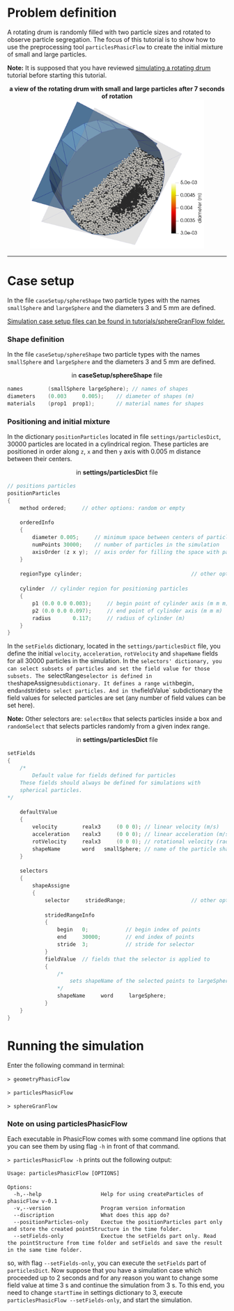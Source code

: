# Problem definition

A rotating drum is randomly filled with two particle sizes and rotated to observe particle segregation. The focus of this tutorial is to show how to use the preprocessing tool `particlesPhasicFlow` to create the initial mixture of small and large particles. 

**Note:** It is supposed that you have reviewed [simulating a rotating drum](https://github.com/PhasicFlow/phasicFlow/wiki/Simulating-a-rotating-drum) tutorial before starting this tutorial.

<div align="center"><b>
a view of the rotating drum with small and large particles after 7 seconds of rotation</b>
</div>
<div align="center">
<img src="https://github.com/PhasicFlow/phasicFlow/blob/media/media/rotating-drum-binary-system.png" width="400">
</div>

***

# Case setup

In the file `caseSetup/sphereShape` two particle types with the names `smallSphere` and `largeSphere` and the diameters 3 and 5 mm are defined. 

[Simulation case setup files can be found in tutorials/sphereGranFlow folder.](https://github.com/PhasicFlow/phasicFlow/tree/main/tutorials/sphereGranFlow/binarySystemOfParticles)
### Shape definition 

In the file `caseSetup/sphereShape` two particle types with the names `smallSphere` and `largeSphere` and the diameters 3 and 5 mm are defined. 

<div align="center"> 
in <b>caseSetup/sphereShape</b> file
</div>

```C++
names        (smallSphere largeSphere); // names of shapes 
diameters    (0.003     0.005);    // diameter of shapes (m)
materials    (prop1  prop1);       // material names for shapes 
```
### Positioning and initial mixture 

In the dictionary `positionParticles` located in file `settings/particlesDict`, 30000 particles are located in a cylindrical region. These particles are positioned in order along `z`, `x` and then `y` axis with 0.005 m distance between their centers. 

<div align="center"> 
in <b>settings/particlesDict</b> file
</div>


```C++
// positions particles 
positionParticles
{
    method ordered;     // other options: random or empty

    orderedInfo
    {        
        diameter 0.005;     // minimum space between centers of particles
        numPoints 30000;    // number of particles in the simulation 
        axisOrder (z x y);  // axis order for filling the space with particles
    }

    regionType cylinder;                                   // other options: box and sphere 

    cylinder  // cylinder region for positioning particles 
    {
        p1 (0.0 0.0 0.003);     // begin point of cylinder axis (m m m)
        p2 (0.0 0.0 0.097);     // end point of cylinder axis (m m m)
        radius       0.117;     // radius of cylinder (m)
    }
}
```
In the `setFields` dictionary, located in the `settings/particlesDict` file, you define the initial `velocity`, `acceleration`, `rotVelocity` and `shapeName` fields for all 30000 particles in the simulation. In the `selectors' dictionary, you can select subsets of particles and set the field value for those subsets. The `selectRange` selector is defined in the `shapeAssigne` subdictionary. It defines a range with `begin`, `end` and `stride` to select particles. And in the `fieldValue` subdictionary the field values for selected particles are set (any number of field values can be set here).

**Note:** Other selectors are: `selectBox` that selects particles inside a box and `randomSelect` that selects particles randomly from a given index range. 

<div align="center"> 
in <b>settings/particlesDict</b> file
</div>

```C++
setFields
{
    /*
        Default value for fields defined for particles
    These fields should always be defined for simulations with 
    spherical particles.
*/

    defaultValue 
    {
        velocity        realx3     (0 0 0); // linear velocity (m/s)
        acceleration    realx3     (0 0 0); // linear acceleration (m/s2)
        rotVelocity     realx3     (0 0 0); // rotational velocity (rad/s)
        shapeName       word   smallSphere; // name of the particle shape 
    }

    selectors
    {
        shapeAssigne
        {
            selector     stridedRange; 				       // other options: box, cylinder, sphere, randomPoints

            stridedRangeInfo
            {
                begin   0;            // begin index of points
                end     30000;        // end index of points 
                stride  3;            // stride for selector 
            }
            fieldValue  // fields that the selector is applied to 
            {
                /*
                    sets shapeName of the selected points to largeSphere
                */
                shapeName     word     largeSphere;
            }
    }
}

```

# Running the simulation 
Enter the following command in terminal:

`> geometryPhasicFlow`

`> particlesPhasicFlow`

`> sphereGranFlow`

  

### Note on using particlesPhasicFlow
Each executable in PhasicFlow comes with some command line options that you can see them by using flag `-h` in front of that command.

`> particlesPhasicFlow -h` prints out the following output:

```
Usage: particlesPhasicFlow [OPTIONS]

Options:
  -h,--help                   Help for using createParticles of phasicFlow v-0.1
  -v,--version                Program version information
  --discription               What does this app do?
  --positionParticles-only    Exectue the positionParticles part only and store the created pointStructure in the time folder.
  --setFields-only            Exectue the setFields part only. Read the pointStructure from time folder and setFields and save the result in the same time folder.
```

so, with flag `--setFields-only`, you can execute the `setFields` part of `particlesDict`. Now suppose that you have a simulation case which proceeded up to 2 seconds and for any reason you want to change some field value at time 3 s and continue the simulation from 3 s. To this end, you need to change `startTime` in settings dictionary to 3, execute `particlesPhasicFlow --setFields-only`, and start the simulation. 
